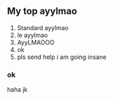 ## My top ayylmao
1. Standard ayylmao
2. le ayylmao
3. AyyLMAOOO
4. ok
5. pls send help i am going insane

### ok
haha jk

